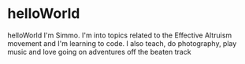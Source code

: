 # helloWorld
helloWorld
I'm Simmo. I'm into topics related to the Effective Altruism movement and I'm learning to code. I also teach, do photography, play music and love going on adventures off the beaten track
